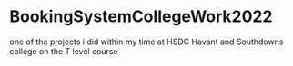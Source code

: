 # BookingSystemCollegeWork2022
one of the projects i did within my time at HSDC Havant and Southdowns college on the T level course

